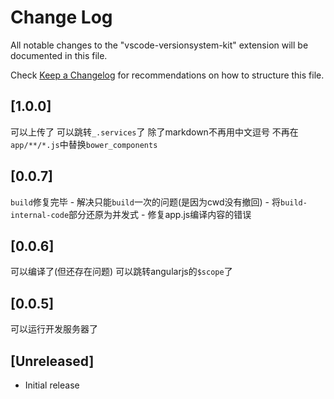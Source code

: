 # Change Log

All notable changes to the "vscode-versionsystem-kit" extension will be documented in this file.

Check [Keep a Changelog](http://keepachangelog.com/) for recommendations on how to structure this file.


## [1.0.0]
可以上传了
可以跳转`_.services`了
除了markdown不再用中文逗号
不再在`app/**/*.js`中替换`bower_components`

## [0.0.7]
`build`修复完毕
    - 解决只能`build`一次的问题(是因为cwd没有撤回)
    - 将`build-internal-code`部分还原为并发式
    - 修复app.js编译内容的错误

## [0.0.6]
可以编译了(但还存在问题)
可以跳转angularjs的`$scope`了

## [0.0.5]
可以运行开发服务器了

## [Unreleased]

- Initial release
